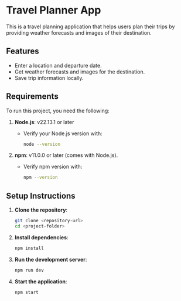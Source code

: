 # Travel Planner App  

This is a travel planning application that helps users plan their trips by providing weather forecasts and images of their destination.  

## Features  
- Enter a location and departure date.  
- Get weather forecasts and images for the destination.  
- Save trip information locally.  

## Requirements  

To run this project, you need the following:  

1. **Node.js**: v22.13.1 or later  
   - Verify your Node.js version with:  
     ```bash
     node --version
     ```  

2. **npm**: v11.0.0 or later (comes with Node.js).  
   - Verify npm version with:  
     ```bash
     npm --version
     ```  

## Setup Instructions  

1. **Clone the repository**:  
   ```bash
   git clone <repository-url>
   cd <project-folder>
   ```  

2. **Install dependencies**:  
   ```bash
   npm install
   ```  

3. **Run the development server**:  
   ```bash
   npm run dev
   ```  

4. **Start the application**:  
   ```bash
   npm start
   ```

